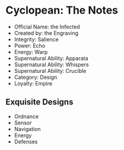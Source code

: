 # Cyclopean:  The Notes

* Official Name: the Infected
* Created by: the Engraving
* Integrity: Salience
* Power: Echo
* Energy: Warp
* Supernatural Ability: Apparata
* Supernatural Ability: Whispers
* Supernatural Ability: Crucible
* Category: Design
* Loyalty: Empire

## Exquisite Designs

* Ordnance
* Sensor
* Navigation
* Energy
* Defenses
